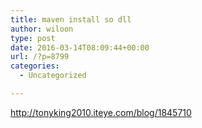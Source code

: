 ```yaml
---
title: maven install so dll
author: wiloon
type: post
date: 2016-03-14T08:09:44+00:00
url: /?p=8799
categories:
  - Uncategorized

---
```

http://tonyking2010.iteye.com/blog/1845710

&nbsp;